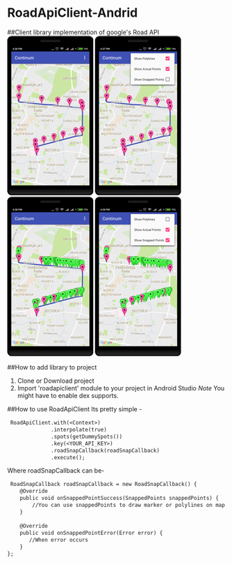 # RoadApiClient-Andrid
##Client library implementation of google's Road API
   ![screenshots](https://raw.githubusercontent.com/xibsked/RoadApiClient-Andrid/master/screens/device-2016-09-17-163711.png) ![screenshots](https://raw.githubusercontent.com/xibsked/RoadApiClient-Andrid/master/screens/device-2016-09-17-163745.png) ![screenshots](https://raw.githubusercontent.com/xibsked/RoadApiClient-Andrid/master/screens/device-2016-09-17-163845.png) ![screenshots](https://raw.githubusercontent.com/xibsked/RoadApiClient-Andrid/master/screens/device-2016-09-17-163920.png)

##How to add library to project
   1. Clone or Download project
   2. Import 'roadapiclient' module to your project in Android Studio
*Note*
       You might have to enable dex supports.

##How to use RoadApiClient
Its pretty simple -

     RoadApiClient.with(<Context>)
                  .interpolate(true)
                  .spots(getDummySpots())
                  .key(<YOUR_API_KEY>)
                  .roadSnapCallback(roadSnapCallback)
                  .execute();
                
Where roadSnapCallback can be-

     RoadSnapCallback roadSnapCallback = new RoadSnapCallback() {
        @Override
        public void onSnappedPointSuccess(SnappedPoints snappedPoints) {
            //You can use snappedPoints to draw marker or polylines on map
        }

        @Override
        public void onSnappedPointError(Error error) {
           //When error occurs
        }
    };
